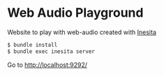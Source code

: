 # Web Audio Playground

Website to play with web-audio created with [Inesita](https://inesita.github.io)

```sh
$ bundle install
$ bundle exec inesita server
```

Go to [http://localhost:9292/](http://localhost:9292/)
